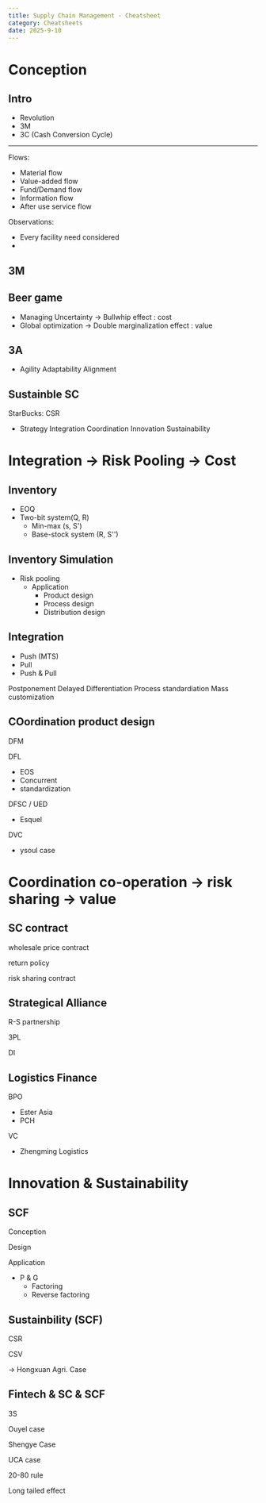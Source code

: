 ```yaml
---
title: Supply Chain Management - Cheatsheet
category: Cheatsheets
date: 2025-9-10 
---
```


# Conception

## Intro

- Revolution
- 3M
- 3C (Cash Conversion Cycle)

--- 

Flows:

- Material flow 
- Value-added flow 
- Fund/Demand flow 
- Information flow 
- After use service flow 

Observations:

- Every facility need considered
- 

## 3M



## Beer game

- Managing Uncertainty -> Bullwhip effect : cost 
- Global optimization -> Double marginalization effect : value 

## 3A

- Agility Adaptability Alignment 

## Sustainble SC 

StarBucks: CSR

- Strategy Integration Coordination Innovation Sustainability

# Integration -> Risk Pooling -> Cost 

## Inventory

- EOQ 
- Two-bit system(Q, R)
  - Min-max (s, S')
  - Base-stock system (R, S'')

## Inventory Simulation 

- Risk pooling 
  - Application 
    - Product design 
    - Process design 
    - Distribution design 

## Integration

- Push (MTS)
- Pull 
- Push & Pull 

Postponement 
Delayed Differentiation 
Process standardiation 
Mass customization 

## COordination product design 

DFM 

DFL 
- EOS
- Concurrent 
- standardization

DFSC / UED 
- Esquel 

DVC
- ysoul case

# Coordination co-operation  -> risk sharing -> value 

## SC contract

wholesale price contract 

return policy 

risk sharing contract 

## Strategical Alliance 

R-S partnership

3PL 

DI 

## Logistics Finance 

BPO 
- Ester Asia 
- PCH

VC 
- Zhengming Logistics 

# Innovation & Sustainability 

## SCF

Conception 

Design

Application 


- P & G 
  - Factoring 
  - Reverse factoring 

## Sustainbility (SCF)

CSR 

CSV 

-> Hongxuan Agri. Case 

## Fintech & SC & SCF 

3S 

Ouyel case 

Shengye Case 

UCA case 

20-80 rule 

Long tailed effect 



